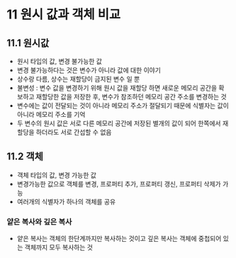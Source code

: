 # 11 원시 값과 객체 비교

## 11.1 원시값

- 원시 타입의 값, 변경 불가능한 값
- 변경 불가능하다는 것은 변수가 아니라 값에 대한 이야기
- 상수랑 다름, 상수는 재할당이 금지된 변수 일 뿐
- 불변성 : 변수 값을 변경하기 위해 원시 값을 재할당 하면 새로운 메모리 공간을 확보하고 재할당한 값을 저장한 후, 변수가 참조하던 메모리 공간 주소를 변경하는 것
- 변수에는 값이 전달되는 것이 아니라 메모리 주소가 절달되기 때문에 식별자는 값이 아니라 메모리 주소를 기억
- 두 변수의 원시 값은 서로 다른 메모리 공간에 저장된 별개의 값이 되어 한쪽에서 재할당을 하더라도 서로 간섭할 수 없음

## 11.2 객체

- 객체 타입의 값, 변경 가능한 값
- 변경가능한 값으로 객체를 변경, 프로퍼티 추가, 프로퍼티 갱신, 프로퍼티 삭제가 가능
- 여러개의 식별자가 하나의 객체를 공유

### 얕은 복사와 깊은 복사

- 얕은 복사는 객체의 한단계까지만 복사하는 것이고 깊은 복사는 객체에 중첩되어 있는 객체까지 모두 복사하는 것
